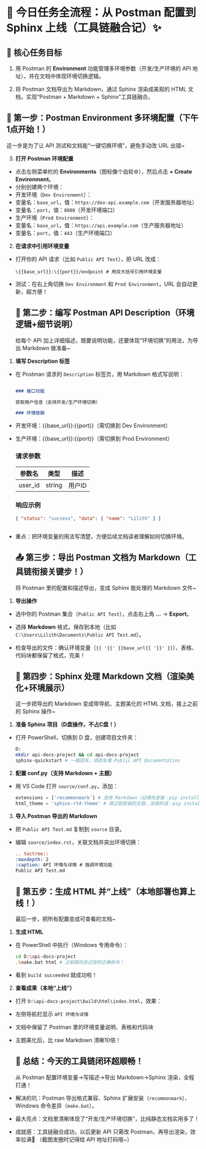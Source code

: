 # 📝 今日任务全流程：从 Postman 配置到 Sphinx 上线（工具链融合记）✨

## 🎯 核心任务目标

1. 用 Postman 的 **Environment** 功能管理多环境参数（开发/生产环境的 API 地址），并在文档中体现环境切换逻辑。
  
2. 将 Postman 文档导出为 Markdown，通过 Sphinx 渲染成美观的 HTML 文档，实现“Postman + Markdown + Sphinx”工具链融合。
  
  ## 🔧 第一步：Postman Environment 多环境配置（下午1点开始！）
  
  这一步是为了让 API 测试和文档能“一键切换环境”，避免手动改 URL 出错~
  
3. **打开 Postman 环境配置**
  

- 点击左侧菜单栏的 **Environments**（图标像个齿轮⚙️），然后点击 **+ Create Environment**。
- 分别创建两个环境：
- 开发环境（`Dev Environment`）：
- 变量名：`base_url`，值：`https://dev-api.example.com`（开发服务器地址）
- 变量名：`port`，值：`8080`（开发环境端口）
- 生产环境（`Prod Environment`）：
- 变量名：`base_url`，值：`https://api.example.com`（生产服务器地址）
- 变量名：`port`，值：`443`（生产环境端口）

2. **在请求中引用环境变量**

- 打开你的 API 请求（比如 `Public API Test`），把 URL 改成：
  
  ```
  \{{base_url}}:\{{port}}/endpoint # 用双大括号引用环境变量 
  ```
  
- 测试：在右上角切换 `Dev Environment` 和 `Prod Environment`，URL 会自动更新，超方便！
  
  ## 📝 第二步：编写 Postman API Description（环境逻辑+细节说明）
  
  给每个 API 加上详细描述，既要说明功能，还要体现“环境切换”的用法，为导出 Markdown 做准备~
  

1. **填写 Description 标签**

- 在 Postman 请求的 `Description` 标签页，用 Markdown 格式写说明： 
  ```markdown
  
  ### 接口功能
  
  获取用户信息（支持开发/生产环境切换）
  
  ### 环境依赖
  
- 开发环境：\{{base_url}}:\{{port}}（需切换到 Dev Environment）
  
- 生产环境：\{{base_url}}:\{{port}}（需切换到 Prod Environment）
  
  ### 请求参数
  
  | 参数名 | 类型  | 描述  |
  | --- | --- | --- |
  | user_id | string | 用户ID |
  
  ### 响应示例
  
  ```json
  { "status": "success", "data": { "name": "Lilith" } } 
  ```
  
  ```
  
- 重点：把环境变量的用法写清楚，方便后续文档读者理解如何切换环境。
  
  ## 📤 第三步：导出 Postman 文档为 Markdown（工具链衔接关键步！）
  
  将 Postman 里的配置和描述导出，变成 Sphinx 能处理的 Markdown 文件~
  

1. **导出操作**

- 选中你的 Postman 集合（`Public API Test`），点击右上角 **...** → **Export**。
  
- 选择 **Markdown** 格式，保存到本地（比如 `C:\Users\Lilith\Documents\Public API Test.md`）。
  
- 检查导出的文件：确认环境变量（`{{ '{{' }}base_url{{ '}}' }}`）、表格、代码块都保留了格式，完美！
  
  ## 🔨 第四步：Sphinx 处理 Markdown 文档（渲染美化+环境展示）
  
  这一步把导出的 Markdown 变成带导航、主题美化的 HTML 文档，接上之前的 Sphinx 操作~
  

1. **准备 Sphinx 项目（D盘操作，不占C盘！）**

- 打开 PowerShell，切换到 D 盘，创建项目文件夹：
  
  ```bash
  D: 
  mkdir api-docs-project && cd api-docs-project 
  sphinx-quickstart # 一路回车，项目名填 Public API Documentation 
  ```
  

2. **配置 conf.py（支持 Markdown + 主题）**

- 用 VS Code 打开 `source/conf.py`，添加：
  
  ```python
  extensions = ['recommonmark'] # 支持 Markdown（记得先安装：pip install recommonmark） 
  html_theme = 'sphinx-rtd-theme' # 用之前安装的主题，没装的话：pip install sphinx-rtd-theme 
  ```
  

3. **导入 Postman 导出的 Markdown**

- 把 `Public API Test.md` 复制到 `source` 目录。
  
- 编辑 `source/index.rst`，关联文档并突出环境切换：
  
  ```rst
  .. toctree:: 
  :maxdepth: 2 
  :caption: API 环境与详情 # 强调环境功能 
  Public API Test.md 
  ```
  
  ## 🚀 第五步：生成 HTML 并“上线”（本地部署也算上线！）
  
  最后一步，把所有配置变成可查看的文档~
  

1. **生成 HTML**

- 在 PowerShell 中执行（Windows 专用命令）：
  
  ```bash
  cd D:\api-docs-project 
  .\make.bat html # 之前踩坑后记住的正确命令！ 
  ```
  
- 看到 `build succeeded` 就成功啦！
  

2. **查看成果（本地“上线”）**

- 打开 `D:\api-docs-project\build\html\index.html`，效果：
  
- 左侧导航栏显示 `API 环境与详情`
  
- 文档中保留了 Postman 里的环境变量说明、表格和代码块
  
- 主题美化后，比 raw Markdown 清晰10倍！
  
  ## 🎊 总结：今天的工具链闭环超顺畅！
  
  从 Postman 配置环境变量→写描述→导出 Markdown→Sphinx 渲染，全程打通！
  
- 解决的坑：Postman 导出格式兼容、Sphinx 扩展安装（`recommonmark`）、Windows 命令差异（`make.bat`）。
  
- 最大亮点：文档里清晰体现了“开发/生产环境切换”，比纯静态文档实用多了！
  
- 成就感：工具链融合成功，以后更新 API 只需改 Postman，再导出渲染，效率拉满💯 
  （截图发圈时记得给 API 地址打码哦~）